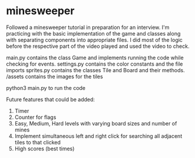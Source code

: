 # minesweeper

Followed a minesweeper tutorial in preparation for an interview.
I'm practicing with the basic implementation of the game and classes along with separating components into appropriate
files. I did most of the logic before the respective part of the video played and used the video to check.

main.py contains the class Game and implements running the code while checking for events.
settings.py contains the color constants and the file imports
sprites.py contains the classes Tile and Board and their methods.
/assets contains the images for the tiles

python3 main.py to run the code

Future features that could be added:
1. Timer
2. Counter for flags
3. Easy, Medium, Hard levels with varying board sizes and number of mines
4. Implement simultaneous left and right click for searching all adjacent tiles to that clicked
5. High scores (best times)
